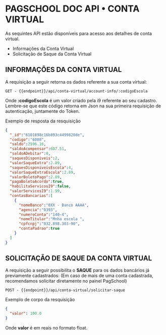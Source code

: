 # **PAGSCHOOL DOC API • CONTA VIRTUAL**


As sequintes API estão disponíveis para acesso aos detalhes de conta virtual.

- Informações da Conta Virtual
- Solicitação de Saque da Conta Virtual



## INFORMAÇÕES  DA CONTA VIRTUAL

A requisição a seguir retorna os dados referente a sua conta virtual:
```
GET - {{endpoint}}/api/conta-virtual/account-info/:codigoEscola
```

Onde **:codigoEscola** é um valor criado pela i9 referente ao seu cadastro. Lembre-se que este código retorna em Json na sua primeira requisição de autenticação, juntamente do Token.

Exemplo de resposta da resquisição
```JSON
{
  "_id":"6101898c16b893c4499820de",
  "codigo":"6008",
  "saldo":2596.16,
  "saldoAcompensar":607.51,
  "saldoADebitar":0,
  "saquesDisponiveis":2,
  "valorSaqueExtra":2.89,
  "saquesDisponiveisEscola":4,
  "valorSaqueExtraEscola":2.89,
  "valorBoletoPago":2.89,
  "pagaBoletoAcordo":true,
  "habilitaServicosI9":false,
  "valorServicosI9":1.99,
  "contasBancarias":[
    {
      "nomeBanco":"0XX - Banco AAAA",
      "agencia":"0393",
      "numeroConta":"140-4",
      "nomeTitular":"Mnha escola ",
      "cpfcnpj":"032.898.303-90",
      "contaPadrao":true
    }
  ]
}
```


## SOLICITAÇÃO DE SAQUE DA CONTA VIRTUAL

A requisição a seguir possibilita o **SAQUE** para os dados bancários já previamente cadastrados:
(Em caso de mais de uma conta cadastrada, recomendamos solicitar diretamente no painel PagSchool)

```
POST - {{endpoint}}/api/conta-virtual/solicitar-saque
```

Exemplo de corpo da resquisição
```JSON
{
  "valor": 100.0
}
```

Onde **valor** é em reais no formato float.
